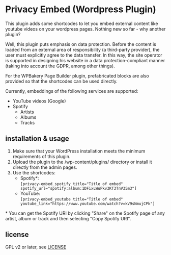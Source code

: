 # Privacy Embed (Wordpress Plugin)

This plugin adds some shortcodes to let you embed external content like youtube videos on your wordpress pages. Nothing new so far - why another plugin?

Well, this plugin puts emphasis on data protection. Before the content is loaded from an external area of responsibility (a third-party provider), the user must explicitly agree to the data transfer. In this way, the site operator is supported in designing his website in a data protection-compliant manner (taking into account the GDPR, among other things).

For the WPBakery Page Builder plugin, prefabricated blocks are also provided so that the shortcodes can be used directly.

Currently, embeddings of the following services are supported:

- YouTube videos (Google)
- Spotify
  - Artists
  - Albums
  - Tracks

## installation & usage

1. Make sure that your WordPress installation meets the minimum requirements of this plugin.
2. Upload the plugin to the /wp-content/plugins/ directory or install it directly from the admin pages.
3. Use the shortcodes:
   - Spotify\*:  
     `[privacy-embed_spotify title="Title of embed" spotify_url="spotify:album:1DFixLWuPkv3KT3TnV35m3"]`
   - YouTube:  
     `[privacy-embed_youtube title="Title of embed" youtube_link="https://www.youtube.com/watch?v=kV9sNmujCPk"]`

\* You can get the Spotify URI by clicking \"Share\" on the Spotify page of any artist, album or track and then selecting \"Copy Spotify URI\".

## license

GPL v2 or later, see [LICENSE](https://github.com/JulianGroshaupt/privacy-embed/blob/main/LICENSE)
